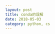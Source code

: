```yaml
---
layout: post
title: conda的误解
date: 2018-05-03
category: python, cs
---
```


<script language="javascript" type="text/javascript"> 
window.location.href='http://nooverfit.com/wp/关于conda和anaconda不可不知的事实和误解-conda必知必会/';
// 以下方式定时跳转
// setTimeout("javascript:location.href='hello.html'", 5000); 
</script>